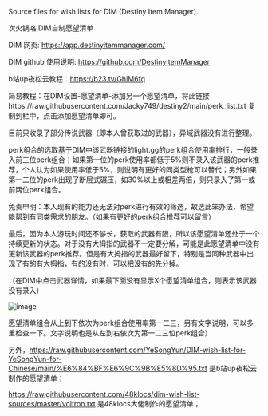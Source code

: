 Source files for wish lists for DIM (Destiny Item Manager).

次火锅咯 DIM自制愿望清单

DIM 网页: https://app.destinyitemmanager.com/

DIM github 使用说明: https://github.com/DestinyItemManager

b站up夜松云教程：https://b23.tv/GhlM6fq

简易教程：在DIM设置-愿望清单-添加另一个愿望清单，将此链接https://raw.githubusercontent.com/Jacky749/destiny2/main/perk_list.txt 复制到栏中，点击添加愿望清单即可。


目前只收录了部分传说武器（即本人曾获取过的武器），异域武器没有进行整理。

perk组合的选取基于DIM中该武器链接的light.gg的perk组合使用率排行，一般录入前三位perk组合；如果第一位的perk使用率都低于5%则不录入该武器的perk推荐，个人认为如果使用率低于5%，则说明有更好的同类型枪可以替代；另外如果第一二位的perk出现了断层式碾压，如30%以上或相差两倍，则只录入了第一或前两位perk组合。

免责申明：本人现有的能力还无法对perk进行有效的筛选，故选此笨办法，希望能帮到有同类需求的朋友。（如果有更好的perk组合推荐可以留言）

最后，因为本人游玩时间还不够长，获取的武器有限，所以该愿望清单还处于一个持续更新的状态。对于没有大拇指的武器不一定要分解，可能是此愿望清单中没有更新该武器的perk推荐。但是有大拇指的武器最好留下，特别是当同种武器中出现了有的有大拇指，有的没有时，可以把没有的先分掉。

（在DIM中点击武器详情，如果最下面没有显示X个愿望清单组合，则表示该武器没有录入）

![image](https://github.com/Jacky749/destiny2/assets/79360737/8089f9ae-1f66-404a-9c21-b0086a0c07bb)

愿望清单组合从上到下依次为perk组合使用率第一二三，另有文字说明，可以多重检查一下。文字说明也是从左到右依次为第一二三位perk组合）

另外，https://raw.githubusercontent.com/YeSongYun/DIM-wish-list-for-YeSongYun-for-Chinese/main/%E6%84%BF%E6%9C%9B%E5%8D%95.txt 是b站up夜松云制作的愿望清单；

https://raw.githubusercontent.com/48klocs/dim-wish-list-sources/master/voltron.txt 是48klocs大佬制作的愿望清单；


